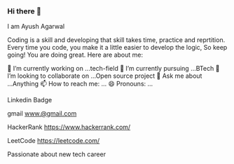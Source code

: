 ### Hi there :wave:
I am Ayush Agarwal

Coding is a skill and developing that skill takes time, practice and reprtition.
Every time you code, you make it a little easier to develop the logic, So keep going! You are doing great.
Here are about me:

🔭 I’m currently working on ...tech-field
🌱 I’m currently pursuing ...BTech
👯 I’m looking to collaborate on ...Open source project
💬 Ask me about ...Anything
📫 How to reach me: ...
😄 Pronouns: ...

Linkedin Badge 

gmail www.@gmail.com

HackerRank https://www.hackerrank.com/

LeetCode https://leetcode.com/

Passionate about new tech career
<!--
**ayushagarwal42/ayushagarwal42** is a ✨ _special_ ✨ repository because its `README.md` (this file) appears on your GitHub profile.

Here are some ideas to get you started:

- 🔭 I’m currently working on ...
- 🌱 I’m currently learning ...
- 👯 I’m looking to collaborate on ...
- 🤔 I’m looking for help with ...
- 💬 Ask me about ...
- 📫 How to reach me: ...
- 😄 Pronouns: ...
- ⚡ Fun fact: ...
-->

